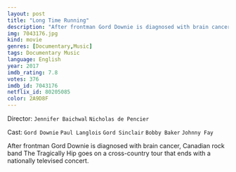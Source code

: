 ```yaml
---
layout: post
title: "Long Time Running"
description: "After frontman Gord Downie is diagnosed with brain cancer, Canadian rock band The Tragically Hip goes on a cross-country tour that ends with a nationally televised concert..."
img: 7043176.jpg
kind: movie
genres: [Documentary,Music]
tags: Documentary Music 
language: English
year: 2017
imdb_rating: 7.8
votes: 376
imdb_id: 7043176
netflix_id: 80205085
color: 2A9D8F
---
```

Director: `Jennifer Baichwal` `Nicholas de Pencier`  

Cast: `Gord Downie` `Paul Langlois` `Gord Sinclair` `Bobby Baker` `Johnny Fay` 

After frontman Gord Downie is diagnosed with brain cancer, Canadian rock band The Tragically Hip goes on a cross-country tour that ends with a nationally televised concert.